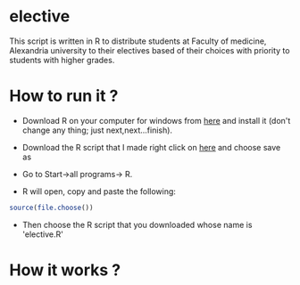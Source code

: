 # elective
This script is written in R to distribute students at Faculty of medicine, Alexandria university to their electives based of their choices with priority to students with higher grades.

# How to run it ?

* Download R on your computer for windows from [here](https://cran.r-project.org/bin/windows/base/R-3.3.1-win.exe) and install it (don't change any thing; just next,next...finish).

* Download the R script that I made right click on [here](https://raw.githubusercontent.com/ahmedelmahy/elective/master/elective.R) and choose save as

* Go to Start->all programs-> R.

* R will open, copy and paste the following:
```R
source(file.choose())
```
* Then choose the R script that you downloaded whose name is 'elective.R'
# How it works ?


